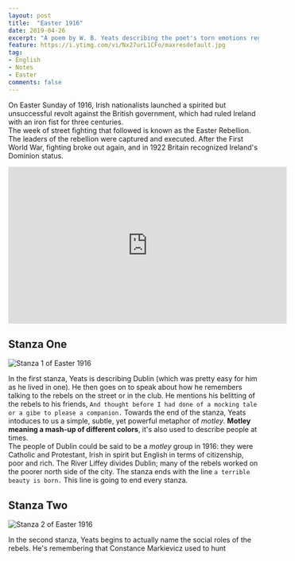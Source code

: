 ```yaml
---
layout: post
title:  "Easter 1916"
date: 2019-04-26
excerpt: "A poem by W. B. Yeats describing the poet's torn emotions regarding the events of the Easter Rising staged in Ireland against British rule on Easter Monday, April 24, 1916. The uprising was unsuccessful, and most of the Irish republican leaders involved were executed for treason."
feature: https://i.ytimg.com/vi/Nx27urL1CFo/maxresdefault.jpg
tag:
- English
- Notes
- Easter
comments: false
---
```


On Easter Sunday of 1916, Irish nationalists launched a spirited but unsuccessful revolt against the British government, which had ruled Ireland with an iron fist for three centuries.  
The week of street fighting that followed is known as the Easter Rebellion. The leaders of the rebellion were captured and executed. After the First World War, fighting broke out again, and in 1922 Britain recognized Ireland's Dominion status.

<iframe width="560" height="315" src="https://www.youtube.com/embed/VLt_OuzW9n0" frameborder="0" allow="accelerometer; autoplay; encrypted-media; gyroscope; picture-in-picture"> </iframe>

## Stanza One
<img src="https://dwarf.pro/site/assets\img\Easter 1916\Stanza 1 - Easter 1916.png" alt="Stanza 1 of Easter 1916">

In the first stanza, Yeats is describing Dublin (which was pretty easy for him as he lived in one). He then goes on to speak about how he remembers talking to the rebels on the street or in the club. He mentions his belitting of the rebels to his friends, `And thought before I had done of a mocking tale or a gibe to please a companion.` Towards the end of the stanza, Yeats intoduces to us a simple, subtle, yet powerful metaphor of *motley*. **Motley meaning a mash-up of different colors**, it's also used to describe people at times.  
The people of Dublin could be said to be a *motley* group in 1916: they were Catholic and Protestant, Irish in spirit but English in terms of citizenship, poor and rich. The River Liffey divides Dublin; many of the rebels worked on the poorer north side of the city. The stanza ends with the line `a terrible beauty is born.` This line is going to end every stanza.

## Stanza Two
<img src="https://dwarf.pro/site/assets\img\Easter 1916\Stanza 2 - Easter 1916.png" alt="Stanza 2 of Easter 1916">

In the second stanza, Yeats begins to actually name the social roles of the rebels. He's remembering that Constance Markievicz used to hunt 